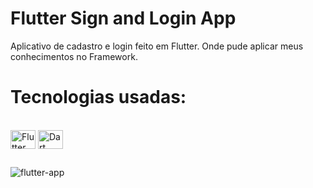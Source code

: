 # Flutter Sign and Login App
Aplicativo de cadastro e login feito em Flutter. Onde pude aplicar meus conhecimentos no Framework. 
# Tecnologias usadas:
<div style="display: inline_block"><br>
  <img align="center" alt="Flutter" height="30" width="40" src="https://cdn.jsdelivr.net/gh/devicons/devicon/icons/flutter/flutter-original.svg">
  <img align="center" alt="Dart" height="30" width="40" src="https://cdn.jsdelivr.net/gh/devicons/devicon/icons/dart/dart-original.svg">
</div>

##
![flutter-app](https://github.com/eujuniorbezerra/sign-and-login-app/assets/132306741/b4d6662a-1686-430e-bedf-7f0b9313b46c)
